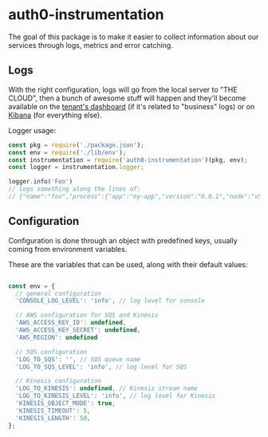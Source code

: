 # auth0-instrumentation

The goal of this package is to make it easier to collect information about our services through logs, metrics and error catching.

## Logs

With the right configuration, logs will go from the local server to "THE CLOUD", then a bunch of awesome stuff will happen and they'll become available on the [tenant's dashboard](https://auth0.com/docs/api/v2#!/Logs/get_logs) (if it's related to "business" logs) or on [Kibana](https://kibana.it.auth0.com) (for everything else).

Logger usage:

```js
const pkg = require('./package.json');
const env = require('./lib/env');
const instrumentation = require('auth0-instrumentation')(pkg, env);
const logger = instrumentation.logger;

logger.info('Foo')
// logs something along the lines of:
// {"name":"foo","process":{"app":"my-app","version":"0.0.1","node":"v5.7.1"},"hostname":"dirceu-auth0.local","pid":24102,"level":30,"msg":"Foo","time":"2016-03-22T19:39:21.609Z","v":0}
```

## Configuration

Configuration is done through an object with predefined keys, usually coming from environment variables.

These are the variables that can be used, along with their default values:

```js

const env = {
  // general configuration
  'CONSOLE_LOG_LEVEL': 'info', // log level for console

  // AWS configuration for SQS and Kinesis
  'AWS_ACCESS_KEY_ID': undefined,
  'AWS_ACCESS_KEY_SECRET': undefined,
  'AWS_REGION': undefined

  // SQS configuration
  'LOG_TO_SQS': '', // SQS queue name
  'LOG_TO_SQS_LEVEL': 'info', // log level for SQS

  // Kinesis configuration
  'LOG_TO_KINESIS': undefined, // Kinesis stream name
  'LOG_TO_KINESIS_LEVEL': 'info', // log level for Kinesis
  'KINESIS_OBJECT_MODE': true,
  'KINESIS_TIMEOUT': 5,
  'KINESIS_LENGTH': 50,
};
```
